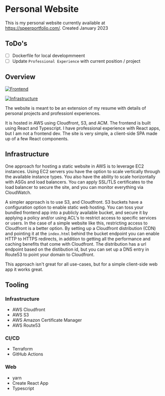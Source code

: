 # Personal Website
This is my personal website currently available at https://speerportfolio.com/.
Created  January 2023

## ToDo's
 - [ ] Dockerfile for local developmmeent
 - [ ] Update `Professional Experience` with current position / project

## Overview
[![Frontend](https://github.com/kspeer825/portfolio/actions/workflows/build_deploy_speer_portfolio_app.yml/badge.svg)](https://github.com/kspeer825/portfolio/actions/workflows/build_deploy_speer_portfolio_app.yml)

[![Infrastructure](https://github.com/kspeer825/portfolio/actions/workflows/deploy_infra.yml/badge.svg)](https://github.com/kspeer825/portfolio/actions/workflows/deploy_infra.yml)

The website is meant to be an extension of my resume with details of personal projects and professionl experiences.

It is hosted in AWS using Cloudfront, S3, and ACM. The frontend is built using React and Typescript. I have professional
experience with React apps, but I am not a frontend dev. The site is very simple, a client-side SPA made up of a few React components.

## Infrastructure
One approach for hosting a  static website in AWS is to leverage EC2 instances. Using EC2 servers you have the option
to scale vertically through the available instance types. You also have the ability to scale horizontally with ASGs and load balancers. You can apply SSL/TLS certificates to the load balancer to secure the site, and you can monitor everything via CloudWatch.

A simpler approach is to use S3, and Cloudfront. S3 buckets have a configuration option to enable static web hosting. You can toss your bundled frontend app into a publicly available bucket, and secure it by applying a policy and/or using ACL's to restrict access to specific services or users. In the case of a simple website like this, restricting access to
Cloudfront is a better option. By setting up a Cloudfront distribution (CDN) and pointing it at the `index.html` behind
the bucket endpoint you can enable HTTP to HTTPS redirects, in addition to getting all the performance and caching
benefits that come with Cloudfront. The distribution has a url endpoint based on the distibution id, but you can set
up a DNS entry in Route53 to point your domain to Cloudfront.

This approach isn't great for all use-cases, but for a simple client-side web app it works great.

## Tooling
### Infrastructure
- AWS Cloudfront
- AWS S3
- AWS Amazon Certificate Manager
- AWS Route53

### CI/CD
- Terraform
- GitHub Actions

### Web
- yarn
- Create React App
- Typescript
